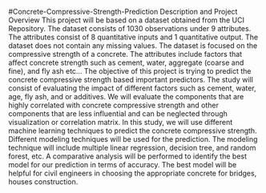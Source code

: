 #Concrete-Compressive-Strength-Prediction
Description and Project Overview
This project will be based on a dataset obtained from the UCI Repository. The dataset consists of 1030 observations under 9 attributes.
The attributes consist of 8 quantitative inputs and 1 quantitative output.
The dataset does not contain any missing values. The dataset is focused on the compressive strength of a concrete. 
The attributes include factors that affect concrete strength such as cement, water, aggregate (coarse and fine), and fly ash etc…
The objective of this project is trying to predict the concrete compressive strength based important predictors.
The study will consist of evaluating the impact of different factors such as cement, water, age, fly ash, and or additives.
We will evaluate the components that are highly correlated with concrete compressive strength and other components that are less influential 
and can be neglected through visualization or correlation matrix.
In this study, we will use different machine learning techniques to predict the concrete compressive strength.
Different modeling techniques will be used for the prediction. 
The modeling technique will include multiple linear regression, decision tree, and random forest, etc.
A comparative analysis will be performed to identify the best model for our prediction in terms of accuracy.
The best model will be helpful for civil engineers in choosing the appropriate concrete for bridges, houses construction.
